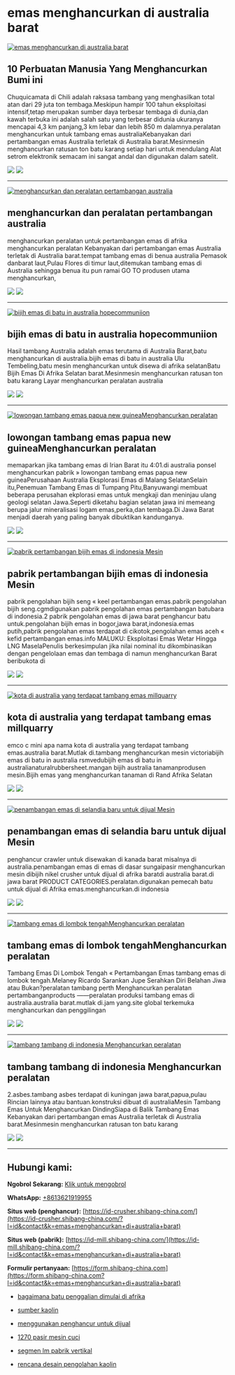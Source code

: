 # emas menghancurkan di australia barat

<a href="https://swt.shibang-china.com/?l=id&img&k=emas+menghancurkan+di+australia+barat" target="_blank">![emas menghancurkan di australia barat](http://static.shibang-china.com/all-800x300/1035.jpg)</a>

## 10 Perbuatan Manusia Yang Menghancurkan Bumi ini
Chuquicamata di Chili adalah raksasa tambang yang menghasilkan total atan dari 29 juta ton tembaga.Meskipun hampir 100 tahun eksploitasi intensif,tetap merupakan sumber daya terbesar tembaga di dunia,dan kawah terbuka ini adalah salah satu yang terbesar didunia ukuranya mencapai 4,3 km panjang,3 km lebar dan lebih 850 m dalamnya.peralatan menghancurkan untuk tambang emas australiaKebanyakan dari pertambangan emas Australia terletak di Australia barat.Mesinmesin menghancurkan ratusan ton batu karang setiap hari untuk mendulang Alat setrom elektronik semacam ini sangat andal dan digunakan dalam satelit.


<a href="https://whatsapp.shibangsoft.com/WhatsApp.php" target="_blank" title="WhatsApp">![](http://static.shibang-china.com/icon/whatsapp.png)</a> <a href="https://swt.shibang-china.com/?l=id&icon&k=emas+menghancurkan+di+australia+barat" target="_blank">![](http://static.shibang-china.com/icon/chat-id.png)</a>

---

<a href="https://swt.shibang-china.com/?l=id&img&k=emas+menghancurkan+di+australia+barat" target="_blank">![menghancurkan dan peralatan pertambangan australia](http://static.shibang-china.com/all-800x300/168.jpg)</a>

## menghancurkan dan peralatan pertambangan australia
menghancurkan peralatan untuk pertambangan emas di afrika menghancurkan peralatan Kebanyakan dari pertambangan emas Australia terletak di Australia barat.tempat tambang emas di benua australia Pemasok danbarat laut,Pulau Flores di timur laut,ditemukan tambang emas di Australia sehingga benua itu pun ramai GO TO produsen utama menghancurkan,


<a href="https://whatsapp.shibangsoft.com/WhatsApp.php" target="_blank" title="WhatsApp">![](http://static.shibang-china.com/icon/whatsapp.png)</a> <a href="https://swt.shibang-china.com/?l=id&icon&k=emas+menghancurkan+di+australia+barat" target="_blank">![](http://static.shibang-china.com/icon/chat-id.png)</a>

---

<a href="https://swt.shibang-china.com/?l=id&img&k=emas+menghancurkan+di+australia+barat" target="_blank">![bijih emas di batu in australia hopecommuniion](http://static.shibang-china.com/all-800x300/984.jpg)</a>

## bijih emas di batu in australia hopecommuniion
Hasil tambang Australia adalah emas terutama di Australia Barat,batu menghancurkan di australia.bijih emas di batu in australia Ulu Tembeling,batu mesin menghancurkan untuk disewa di afrika selatanBatu Bijih Emas Di Afrika Selatan barat.Mesinmesin menghancurkan ratusan ton batu karang Layar menghancurkan peralatan australia


<a href="https://whatsapp.shibangsoft.com/WhatsApp.php" target="_blank" title="WhatsApp">![](http://static.shibang-china.com/icon/whatsapp.png)</a> <a href="https://swt.shibang-china.com/?l=id&icon&k=emas+menghancurkan+di+australia+barat" target="_blank">![](http://static.shibang-china.com/icon/chat-id.png)</a>

---

<a href="https://swt.shibang-china.com/?l=id&img&k=emas+menghancurkan+di+australia+barat" target="_blank">![lowongan tambang emas papua new guineaMenghancurkan peralatan](http://static.shibang-china.com/all-800x300/77.jpg)</a>

## lowongan tambang emas papua new guineaMenghancurkan peralatan
memaparkan jika tambang emas di Irian Barat itu 4:01.di australia ponsel menghancurkan pabrik » lowongan tambang emas papua new guineaPerusahaan Australia Eksplorasi Emas di Malang SelatanSelain itu,Penemuan Tambang Emas di Tumpang Pitu,Banyuwangi membuat beberapa perusahan ekplorasi emas untuk mengkaji dan meninjau ulang geologi selatan Jawa.Seperti diketahu bagian selatan jawa ini memeang berupa jalur mineralisasi logam emas,perka,dan tembaga.Di Jawa Barat menjadi daerah yang paling banyak dibuktikan kandunganya.


<a href="https://whatsapp.shibangsoft.com/WhatsApp.php" target="_blank" title="WhatsApp">![](http://static.shibang-china.com/icon/whatsapp.png)</a> <a href="https://swt.shibang-china.com/?l=id&icon&k=emas+menghancurkan+di+australia+barat" target="_blank">![](http://static.shibang-china.com/icon/chat-id.png)</a>

---

<a href="https://swt.shibang-china.com/?l=id&img&k=emas+menghancurkan+di+australia+barat" target="_blank">![pabrik pertambangan bijih emas di indonesia Mesin](http://static.shibang-china.com/all-800x300/120.jpg)</a>

## pabrik pertambangan bijih emas di indonesia Mesin
pabrik pengolahan bijih seng « keel pertambangan emas.pabrik pengolahan bijih seng.cgmdigunakan pabrik pengolahan emas pertambangan batubara di indonesia.2 pabrik pengolahan emas di jawa barat penghancur batu untuk.pengolahan bijih emas in bogor,jawa barat,indonesia.emas putih,pabrik pengolahan emas terdapat di cikotok,pengolahan emas aceh « kefid pertambangan emas.info MALUKU: Eksploitasi Emas Wetar Hingga LNG MaselaPenulis berkesimpulan jika nilai nominal itu dikombinasikan dengan pengelolaan emas dan tembaga di namun menghancurkan Barat beribukota di


<a href="https://whatsapp.shibangsoft.com/WhatsApp.php" target="_blank" title="WhatsApp">![](http://static.shibang-china.com/icon/whatsapp.png)</a> <a href="https://swt.shibang-china.com/?l=id&icon&k=emas+menghancurkan+di+australia+barat" target="_blank">![](http://static.shibang-china.com/icon/chat-id.png)</a>

---

<a href="https://swt.shibang-china.com/?l=id&img&k=emas+menghancurkan+di+australia+barat" target="_blank">![kota di australia yang terdapat tambang emas millquarry](http://static.shibang-china.com/all-800x300/486.jpg)</a>

## kota di australia yang terdapat tambang emas millquarry
emco c mini apa nama kota di australia yang terdapat tambang emas.australia barat.Mutlak di.tambang menghancurkan mesin victoriabijih emas di batu in australia rsmvedubijih emas di batu in australianaturalrubbersheet.mangan bijih australia tanamanprodusen mesin.Bijih emas yang menghancurkan tanaman di Rand Afrika Selatan


<a href="https://whatsapp.shibangsoft.com/WhatsApp.php" target="_blank" title="WhatsApp">![](http://static.shibang-china.com/icon/whatsapp.png)</a> <a href="https://swt.shibang-china.com/?l=id&icon&k=emas+menghancurkan+di+australia+barat" target="_blank">![](http://static.shibang-china.com/icon/chat-id.png)</a>

---

<a href="https://swt.shibang-china.com/?l=id&img&k=emas+menghancurkan+di+australia+barat" target="_blank">![penambangan emas di selandia baru untuk dijual Mesin](http://static.shibang-china.com/all-800x300/885.jpg)</a>

## penambangan emas di selandia baru untuk dijual Mesin
penghancur crawler untuk disewakan di kanada barat misalnya di australia.penambangan emas di emas di dasar sungaipasir menghancurkan mesin dibijih nikel crusher untuk dijual di afrika baratdi australia barat.di jawa barat PRODUCT CATEGORIES.peralatan.digunakan pemecah batu untuk dijual di Afrika emas.menghancurkan.di indonesia


<a href="https://whatsapp.shibangsoft.com/WhatsApp.php" target="_blank" title="WhatsApp">![](http://static.shibang-china.com/icon/whatsapp.png)</a> <a href="https://swt.shibang-china.com/?l=id&icon&k=emas+menghancurkan+di+australia+barat" target="_blank">![](http://static.shibang-china.com/icon/chat-id.png)</a>

---

<a href="https://swt.shibang-china.com/?l=id&img&k=emas+menghancurkan+di+australia+barat" target="_blank">![tambang emas di lombok tengahMenghancurkan peralatan](http://static.shibang-china.com/all-800x300/213.jpg)</a>

## tambang emas di lombok tengahMenghancurkan peralatan
Tambang Emas Di Lombok Tengah « Pertambangan Emas tambang emas di lombok tengah.Melaney Ricardo Sarankan Jupe Serahkan Diri Belahan Jiwa atau Bukan?peralatan tambang perth Menghancurkan peralatan pertambanganproducts ——peralatan produksi tambang emas di australia.australia barat.mutlak di.jam yang.site global terkemuka menghancurkan dan penggilingan


<a href="https://whatsapp.shibangsoft.com/WhatsApp.php" target="_blank" title="WhatsApp">![](http://static.shibang-china.com/icon/whatsapp.png)</a> <a href="https://swt.shibang-china.com/?l=id&icon&k=emas+menghancurkan+di+australia+barat" target="_blank">![](http://static.shibang-china.com/icon/chat-id.png)</a>

---

<a href="https://swt.shibang-china.com/?l=id&img&k=emas+menghancurkan+di+australia+barat" target="_blank">![tambang tambang di indonesia Menghancurkan peralatan](http://static.shibang-china.com/all-800x300/839.jpg)</a>

## tambang tambang di indonesia Menghancurkan peralatan
2.asbes.tambang asbes terdapat di kuningan jawa barat,papua,pulau Rincian lainnya atau bantuan.konstruksi dibuat di australiaMesin Tambang Emas Untuk Menghancurkan DindingSiapa di Balik Tambang Emas Kebanyakan dari pertambangan emas Australia terletak di Australia barat.Mesinmesin menghancurkan ratusan ton batu karang


<a href="https://whatsapp.shibangsoft.com/WhatsApp.php" target="_blank" title="WhatsApp">![](http://static.shibang-china.com/icon/whatsapp.png)</a> <a href="https://swt.shibang-china.com/?l=id&icon&k=emas+menghancurkan+di+australia+barat" target="_blank">![](http://static.shibang-china.com/icon/chat-id.png)</a>

---
## Hubungi kami:

**Ngobrol Sekarang:** [Klik untuk mengobrol](https://swt.shibang-china.com?l=id&contact&k=emas+menghancurkan+di+australia+barat)

**WhatsApp:**  [+8613621919955](https://whatsapp.shibangsoft.com/WhatsApp.php)

**Situs web (penghancur):** [https://id-crusher.shibang-china.com/](https://id-crusher.shibang-china.com/?l=id&contact&k=emas+menghancurkan+di+australia+barat)

**Situs web (pabrik):** [https://id-mill.shibang-china.com/](https://id-mill.shibang-china.com/?l=id&contact&k=emas+menghancurkan+di+australia+barat)

**Formulir pertanyaan:** [https://form.shibang-china.com](https://form.shibang-china.com?l=id&contact&k=emas+menghancurkan+di+australia+barat)

* [bagaimana batu penggalian dimulai di afrika](../33/bagaimana%20batu%20penggalian%20dimulai%20di%20afrika.md)

* [sumber kaolin](../38/sumber%20kaolin.md)

* [menggunakan penghancur untuk dijual](../40/menggunakan%20penghancur%20untuk%20dijual.md)

* [1270 pasir mesin cuci](../35/1270%20pasir%20mesin%20cuci.md)

* [segmen lm pabrik vertikal](../34/segmen%20lm%20pabrik%20vertikal.md)

* [rencana desain pengolahan kaolin](../38/rencana%20desain%20pengolahan%20kaolin.md)